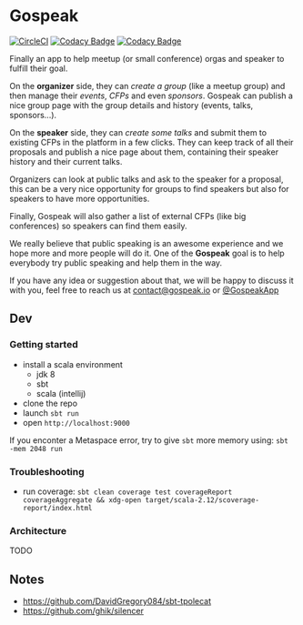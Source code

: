 # Gospeak

[![CircleCI](https://circleci.com/gh/loicknuchel/gospeak/tree/master.svg?style=shield)](https://circleci.com/gh/loicknuchel/gospeak/tree/master)
[![Codacy Badge](https://img.shields.io/codacy/grade/45ed63364ff14a87b7f1dad81ffee091.svg)](https://www.codacy.com/app/loicknuchel/gospeak?utm_source=github.com&amp;utm_medium=referral&amp;utm_content=loicknuchel/gospeak&amp;utm_campaign=Badge_Grade)
[![Codacy Badge](https://img.shields.io/codacy/coverage/45ed63364ff14a87b7f1dad81ffee091.svg)](https://www.codacy.com/app/loicknuchel/gospeak?utm_source=github.com&amp;utm_medium=referral&amp;utm_content=loicknuchel/gospeak&amp;utm_campaign=Badge_Grade)

Finally an app to help meetup (or small conference) orgas and speaker to fulfill their goal.

On the **organizer** side, they can *create a group* (like a meetup group) and then manage their *events*, *CFPs* and even *sponsors*.
Gospeak can publish a nice group page with the group details and history (events, talks, sponsors...).

On the **speaker** side, they can *create some talks* and submit them to existing CFPs in the platform in a few clicks.
They can keep track of all their proposals and publish a nice page about them, containing their speaker history and their current talks.

Organizers can look at public talks and ask to the speaker for a proposal, this can be a very nice opportunity for groups to find speakers but also for speakers to have more opportunities.

Finally, Gospeak will also gather a list of external CFPs (like big conferences) so speakers can find them easily.


We really believe that public speaking is an awesome experience and we hope more and more people will do it.
One of the **Gospeak** goal is to help everybody try public speaking and help them in the way.

If you have any idea or suggestion about that, we will be happy to discuss it with you, feel free to reach us at [contact@gospeak.io](mailto:contact@gospeak.io) or [@GospeakApp](https://twitter.com/GospeakApp)

## Dev

### Getting started

- install a scala environment
    - jdk 8
    - sbt
    - scala (intellij)
- clone the repo
- launch `sbt run`
- open `http://localhost:9000`

If you enconter a Metaspace error, try to give `sbt` more memory using: `sbt -mem 2048 run`

### Troubleshooting

- run coverage: `sbt clean coverage test coverageReport coverageAggregate && xdg-open target/scala-2.12/scoverage-report/index.html`

### Architecture

TODO

## Notes

- https://github.com/DavidGregory084/sbt-tpolecat
- https://github.com/ghik/silencer
